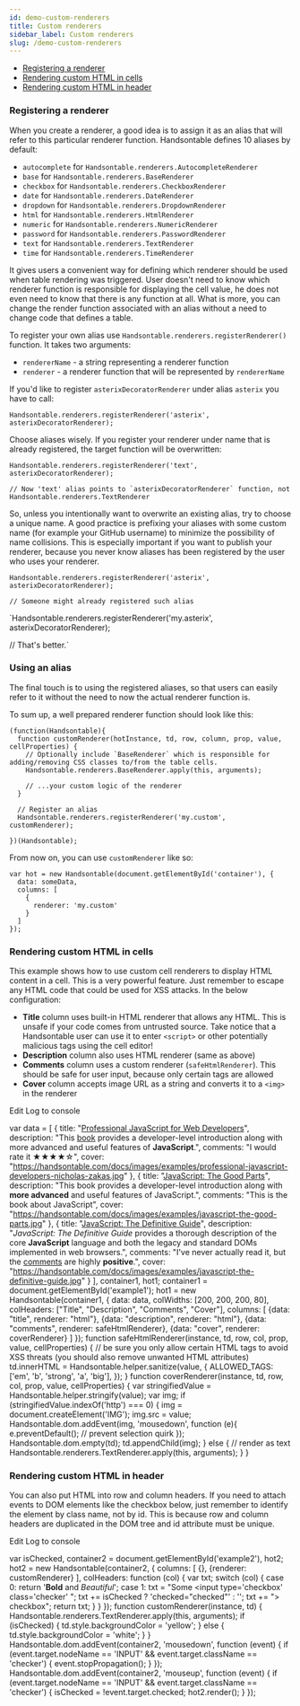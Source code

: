 ```yaml
---
id: demo-custom-renderers
title: Custom renderers
sidebar_label: Custom renderers
slug: /demo-custom-renderers
---
```


*   [Registering a renderer](#page-registering-renderer)
*   [Rendering custom HTML in cells](#page-cell)
*   [Rendering custom HTML in header](#page-header)

### Registering a renderer

When you create a renderer, a good idea is to assign it as an alias that will refer to this particular renderer function. Handsontable defines 10 aliases by default:

*   `autocomplete` for `Handsontable.renderers.AutocompleteRenderer`
*   `base` for `Handsontable.renderers.BaseRenderer`
*   `checkbox` for `Handsontable.renderers.CheckboxRenderer`
*   `date` for `Handsontable.renderers.DateRenderer`
*   `dropdown` for `Handsontable.renderers.DropdownRenderer`
*   `html` for `Handsontable.renderers.HtmlRenderer`
*   `numeric` for `Handsontable.renderers.NumericRenderer`
*   `password` for `Handsontable.renderers.PasswordRenderer`
*   `text` for `Handsontable.renderers.TextRenderer`
*   `time` for `Handsontable.renderers.TimeRenderer`

It gives users a convenient way for defining which renderer should be used when table rendering was triggered. User doesn't need to know which renderer function is responsible for displaying the cell value, he does not even need to know that there is any function at all. What is more, you can change the render function associated with an alias without a need to change code that defines a table.

To register your own alias use `Handsontable.renderers.registerRenderer()` function. It takes two arguments:

*   `rendererName` - a string representing a renderer function
*   `renderer` - a renderer function that will be represented by `rendererName`

If you'd like to register `asterixDecoratorRenderer` under alias `asterix` you have to call:

    Handsontable.renderers.registerRenderer('asterix', asterixDecoratorRenderer);

Choose aliases wisely. If you register your renderer under name that is already registered, the target function will be overwritten:

    Handsontable.renderers.registerRenderer('text', asterixDecoratorRenderer);

    // Now 'text' alias points to `asterixDecoratorRenderer` function, not Handsontable.renderers.TextRenderer

So, unless you intentionally want to overwrite an existing alias, try to choose a unique name. A good practice is prefixing your aliases with some custom name (for example your GitHub username) to minimize the possibility of name collisions. This is especially important if you want to publish your renderer, because you never know aliases has been registered by the user who uses your renderer.

    Handsontable.renderers.registerRenderer('asterix', asterixDecoratorRenderer);

    // Someone might already registered such alias

`Handsontable.renderers.registerRenderer('my.asterix', asterixDecoratorRenderer);

// That's better.`

### Using an alias

The final touch is to using the registered aliases, so that users can easily refer to it without the need to now the actual renderer function is.

To sum up, a well prepared renderer function should look like this:

    (function(Handsontable){
      function customRenderer(hotInstance, td, row, column, prop, value, cellProperties) {
        // Optionally include `BaseRenderer` which is responsible for adding/removing CSS classes to/from the table cells.
        Handsontable.renderers.BaseRenderer.apply(this, arguments);

        // ...your custom logic of the renderer
      }

      // Register an alias
      Handsontable.renderers.registerRenderer('my.custom', customRenderer);

    })(Handsontable);

From now on, you can use `customRenderer` like so:

    var hot = new Handsontable(document.getElementById('container'), {
      data: someData,
      columns: [
        {
          renderer: 'my.custom'
        }
      ]
    });

### Rendering custom HTML in cells

This example shows how to use custom cell renderers to display HTML content in a cell. This is a very powerful feature. Just remember to escape any HTML code that could be used for XSS attacks. In the below configuration:

*   **Title** column uses built-in HTML renderer that allows any HTML. This is unsafe if your code comes from untrusted source. Take notice that a Handsontable user can use it to enter `<script>` or other potentially malicious tags using the cell editor!
*   **Description** column also uses HTML renderer (same as above)
*   **Comments** column uses a custom renderer (`safeHtmlRenderer`). This should be safe for user input, because only certain tags are allowed
*   **Cover** column accepts image URL as a string and converts it to a `<img>` in the renderer

Edit Log to console

var data = \[ { title: "<a href='http://www.amazon.com/Professional-JavaScript-Developers-Nicholas-Zakas/dp/1118026691'>Professional JavaScript for Web Developers</a>", description: "This <a href='http://bit.ly/sM1bDf'>book</a> provides a developer-level introduction along with more advanced and useful features of <b>JavaScript</b>.", comments: "I would rate it &#x2605;&#x2605;&#x2605;&#x2605;&#x2606;", cover: "https://handsontable.com/docs/images/examples/professional-javascript-developers-nicholas-zakas.jpg" }, { title: "<a href='http://shop.oreilly.com/product/9780596517748.do'>JavaScript: The Good Parts</a>", description: "This book provides a developer-level introduction along with <b>more advanced</b> and useful features of JavaScript.", comments: "This is the book about JavaScript", cover: "https://handsontable.com/docs/images/examples/javascript-the-good-parts.jpg" }, { title: "<a href='http://shop.oreilly.com/product/9780596805531.do'>JavaScript: The Definitive Guide</a>", description: "<em>JavaScript: The Definitive Guide</em> provides a thorough description of the core <b>JavaScript</b> language and both the legacy and standard DOMs implemented in web browsers.", comments: "I've never actually read it, but the <a href='http://shop.oreilly.com/product/9780596805531.do'>comments</a> are highly <strong>positive</strong>.", cover: "https://handsontable.com/docs/images/examples/javascript-the-definitive-guide.jpg" } \], container1, hot1; container1 = document.getElementById('example1'); hot1 = new Handsontable(container1, { data: data, colWidths: \[200, 200, 200, 80\], colHeaders: \["Title", "Description", "Comments", "Cover"\], columns: \[ {data: "title", renderer: "html"}, {data: "description", renderer: "html"}, {data: "comments", renderer: safeHtmlRenderer}, {data: "cover", renderer: coverRenderer} \] }); function safeHtmlRenderer(instance, td, row, col, prop, value, cellProperties) { // be sure you only allow certain HTML tags to avoid XSS threats (you should also remove unwanted HTML attributes) td.innerHTML = Handsontable.helper.sanitize(value, { ALLOWED\_TAGS: \['em', 'b', 'strong', 'a', 'big'\], }); } function coverRenderer(instance, td, row, col, prop, value, cellProperties) { var stringifiedValue = Handsontable.helper.stringify(value); var img; if (stringifiedValue.indexOf('http') === 0) { img = document.createElement('IMG'); img.src = value; Handsontable.dom.addEvent(img, 'mousedown', function (e){ e.preventDefault(); // prevent selection quirk }); Handsontable.dom.empty(td); td.appendChild(img); } else { // render as text Handsontable.renderers.TextRenderer.apply(this, arguments); } }

### Rendering custom HTML in header

You can also put HTML into row and column headers. If you need to attach events to DOM elements like the checkbox below, just remember to identify the element by class name, not by id. This is because row and column headers are duplicated in the DOM tree and id attribute must be unique.

Edit Log to console

var isChecked, container2 = document.getElementById('example2'), hot2; hot2 = new Handsontable(container2, { columns: \[ {}, {renderer: customRenderer} \], colHeaders: function (col) { var txt; switch (col) { case 0: return '<b>Bold</b> and <em>Beautiful</em>'; case 1: txt = "Some <input type='checkbox' class='checker' "; txt += isChecked ? 'checked="checked"' : ''; txt += "> checkbox"; return txt; } } }); function customRenderer(instance, td) { Handsontable.renderers.TextRenderer.apply(this, arguments); if (isChecked) { td.style.backgroundColor = 'yellow'; } else { td.style.backgroundColor = 'white'; } } Handsontable.dom.addEvent(container2, 'mousedown', function (event) { if (event.target.nodeName == 'INPUT' && event.target.className == 'checker') { event.stopPropagation(); } }); Handsontable.dom.addEvent(container2, 'mouseup', function (event) { if (event.target.nodeName == 'INPUT' && event.target.className == 'checker') { isChecked = !event.target.checked; hot2.render(); } });
